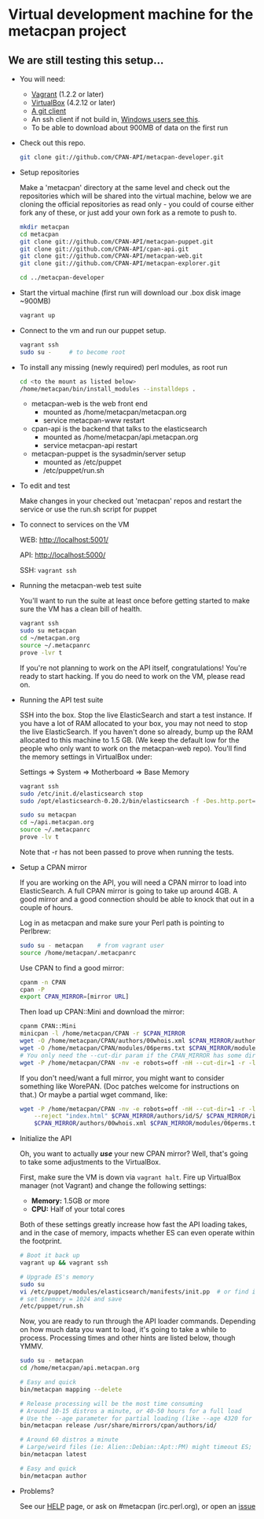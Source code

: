 # Virtual development machine for the metacpan project

## We are still testing this setup...

- You will need:

    - [Vagrant](http://downloads.vagrantup.com/) (1.2.2 or later)
    - [VirtualBox](https://www.virtualbox.org/wiki/Downloads) (4.2.12 or later)
    - [A git client](http://git-scm.com/downloads)
    - An ssh client if not build in, [Windows users see this](http://docs-v1.vagrantup.com/v1/docs/getting-started/ssh.html).
    - To be able to download about 900MB of data on the first run

-  Check out this repo.

    ```bash
    git clone git://github.com/CPAN-API/metacpan-developer.git
    ```

-  Setup repositories

    Make a 'metacpan' directory at the same level and check out the repositories
    which will be shared into the virtual machine, below we are cloning
    the official repositories as read only - you could of course either
    fork any of these, or just add your own fork as a remote to push to.

    ```bash
    mkdir metacpan
    cd metacpan
    git clone git://github.com/CPAN-API/metacpan-puppet.git
    git clone git://github.com/CPAN-API/cpan-api.git
    git clone git://github.com/CPAN-API/metacpan-web.git
    git clone git://github.com/CPAN-API/metacpan-explorer.git

    cd ../metacpan-developer
    ```

- Start the virtual machine (first run will download our .box disk image ~900MB)

    ```bash
    vagrant up
    ```

- Connect to the vm and run our puppet setup.

    ```bash
    vagrant ssh
    sudo su -     # to become root
    ```

- To install any missing (newly required) perl modules, as root run

    ```bash
    cd <to the mount as listed below>
    /home/metacpan/bin/install_modules --installdeps .
    ```

    - metacpan-web is the web front end
        - mounted as /home/metacpan/metacpan.org
        - service metacpan-www restart
    - cpan-api is the backend that talks to the elasticsearch
        - mounted as /home/metacpan/api.metacpan.org
        - service metacpan-api restart
    - metacpan-puppet is the sysadmin/server setup
        - mounted as /etc/puppet
        - /etc/puppet/run.sh

- To edit and test

    Make changes in your checked out 'metacpan' repos and restart the service or use the run.sh script for puppet

- To connect to services on the VM

    WEB: [http://localhost:5001/](http://localhost:5001/)

    API: [http://localhost:5000/](http://localhost:5000/)

    SSH: `vagrant ssh`

- Running the metacpan-web test suite

    You'll want to run the suite at least once before getting started to make sure the VM has a clean bill of health.
    
    ```bash
    vagrant ssh
    sudo su metacpan
    cd ~/metacpan.org
    source ~/.metacpanrc
    prove -lvr t
    ```
    
    If you're not planning to work on the API itself, congratulations!  You're ready to start hacking.  If you do
    need to work on the VM, please read on.
    
- Running the API test suite

    SSH into the box.  Stop the live ElasticSearch and start a test instance.  If you have a lot of RAM allocated 
    to your box, you may not need to stop the live ElasticSearch.  If you haven't done so already, bump up the RAM
    allocated to this machine to 1.5 GB.  (We keep the default low for the people who only want to work on the 
    metacpan-web repo).  You'll find the memory settings in VirtualBox under:
    
    Settings => System => Motherboard => Base Memory

    ```bash
    vagrant ssh
    sudo /etc/init.d/elasticsearch stop
    sudo /opt/elasticsearch-0.20.2/bin/elasticsearch -f -Des.http.port=9900 -Des.cluster.name=testing

    sudo su metacpan
    cd ~/api.metacpan.org
    source ~/.metacpanrc
    prove -lv t
    ```
    
    Note that -r has not been passed to prove when running the tests.

- Setup a CPAN mirror

    If you are working on the API, you will need a CPAN mirror to load into ElasticSearch.  A full CPAN
    mirror is going to take up around 4GB.  A good mirror and a good connection should be able to knock
    that out in a couple of hours.
    
    Log in as metacpan and make sure your Perl path is pointing to Perlbrew:

    ```bash
    sudo su - metacpan    # from vagrant user
    source /home/metacpan/.metacpanrc
    ```
        
    Use CPAN to find a good mirror:
    
    ```bash
    cpanm -n CPAN
    cpan -P
    export CPAN_MIRROR=[mirror URL]
    ```

    Then load up CPAN::Mini and download the mirror: 
    
    ```bash
    cpanm CPAN::Mini
    minicpan -l /home/metacpan/CPAN -r $CPAN_MIRROR
    wget -O /home/metacpan/CPAN/authors/00whois.xml $CPAN_MIRROR/authors/00whois.xml
    wget -O /home/metacpan/CPAN/modules/06perms.txt $CPAN_MIRROR/modules/06perms.txt
    # You only need the --cut-dir param if the CPAN_MIRROR has some directory like /CPAN/ on it
    wget -P /home/metacpan/CPAN -nv -e robots=off -nH --cut-dir=1 -r -l 1 $CPAN_MIRROR/indices/
    ```
    
    If you don't need/want a full mirror, you might want to consider something like WorePAN.  (Doc patches
    welcome for instructions on that.)  Or maybe a partial wget command, like:
    
    ```bash
    wget -P /home/metacpan/CPAN -nv -e robots=off -nH --cut-dir=1 -r -l 3 -nc -np \
        --reject "index.html" $CPAN_MIRROR/authors/id/S/ $CPAN_MIRROR/indices/ \
        $CPAN_MIRROR/authors/00whois.xml $CPAN_MIRROR/modules/06perms.txt
    ```

- Initialize the API

    Oh, you want to actually ***use*** your new CPAN mirror?  Well, that's going to take some adjustments to 
    the VirtualBox.
    
    First, make sure the VM is down via `vagrant halt`.  Fire up VirtualBox manager (not Vagrant) and
    change the following settings:
    
    * **Memory:** 1.5GB or more
    * **CPU:** Half of your total cores
    
    Both of these settings greatly increase how fast the API loading takes, and in the case of memory, 
    impacts whether ES can even operate within the footprint.
    
    ```bash
    # Boot it back up
    vagrant up && vagrant ssh
    
    # Upgrade ES's memory
    sudo su
    vi /etc/puppet/modules/elasticsearch/manifests/init.pp  # or find it in your linked puppet repo
    # set $memory = 1024 and save
    /etc/puppet/run.sh
    ```
    
    Now, you are ready to run through the API loader commands.  Depending on how much data you want to
    load, it's going to take a while to process.  Processing times and other hints are listed below,
    though YMMV.
    
    ```bash
    sudo su - metacpan
    cd /home/metacpan/api.metacpan.org
    
    # Easy and quick
    bin/metacpan mapping --delete
    
    # Release processing will be the most time consuming
    # Around 10-15 distros a minute, or 40-50 hours for a full load
    # Use the --age parameter for partial loading (like --age 4320 for six months)
    bin/metacpan release /usr/share/mirrors/cpan/authors/id/
    
    # Around 60 distros a minute
    # Large/weird files (ie: Alien::Debian::Apt::PM) might timeout ES; re-run it if it chokes
    bin/metacpan latest
    
    # Easy and quick
    bin/metacpan author
    ```

- Problems?

    See our [HELP](HELP.md) page, or ask on #metacpan (irc.perl.org), or open an [issue](https://github.com/CPAN-API/metacpan-developer/issues)



